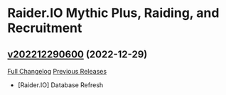 # Raider.IO Mythic Plus, Raiding, and Recruitment

## [v202212290600](https://github.com/RaiderIO/raiderio-addon/tree/v202212290600) (2022-12-29)
[Full Changelog](https://github.com/RaiderIO/raiderio-addon/compare/v202212280600...v202212290600) [Previous Releases](https://github.com/RaiderIO/raiderio-addon/releases)

- [Raider.IO] Database Refresh  
